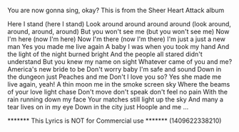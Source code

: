 You are now gonna sing, okay?
This is from the Sheer Heart Attack album

Here I stand (here I stand)
Look around around around around (look around, around, around, around)
But you won't see me (but you won't see me)
Now I'm here (now I'm here)
Now I'm there (now I'm there)
I'm just a just a new man
Yes you made me live again
A baby I was when you took my hand
And the light of the night burned bright
And the people all stared didn't understand
But you knew my name on sight
Whatever came of you and me?
America's new bride to be
Don't worry baby I'm safe and sound
Down in the dungeon just Peaches and me
Don't I love you so?
Yes she made me live again, yeah!
A thin moon me in the smoke screen sky
Where the beams of your love light chase
Don't move don't speak don't feel no pain
With the rain running down my face
Your matches still light up the sky
And many a tear lives on in my eye
Down in the city just Hoople and me
...

******* This Lyrics is NOT for Commercial use *******
(1409622338210)